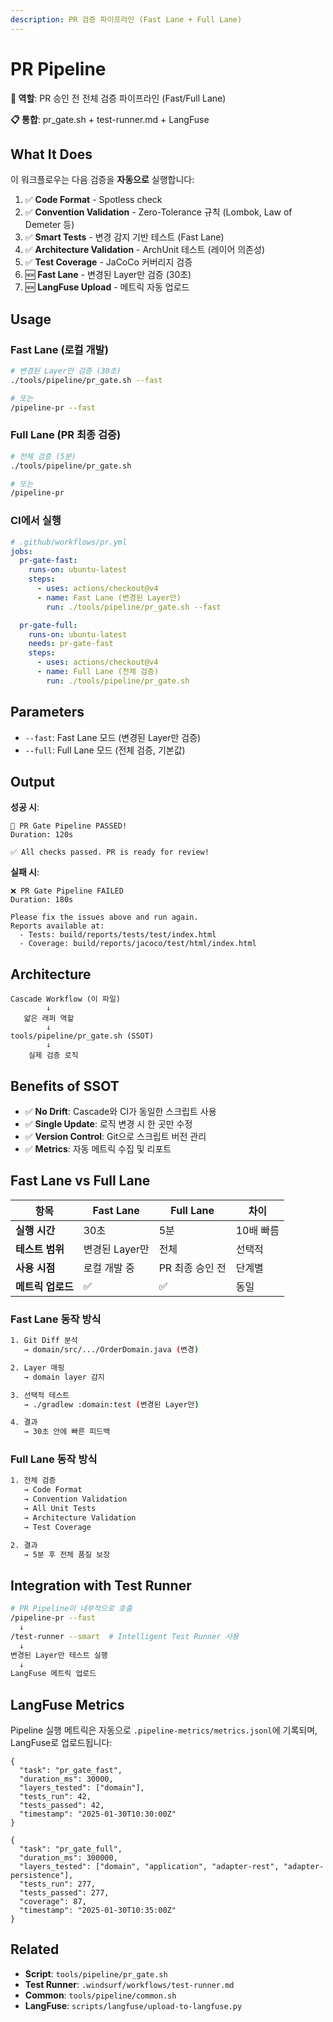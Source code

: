 ```yaml
---
description: PR 검증 파이프라인 (Fast Lane + Full Lane)
---
```


# PR Pipeline

**🎯 역할**: PR 승인 전 전체 검증 파이프라인 (Fast/Full Lane)

**📋 통합**: pr_gate.sh + test-runner.md + LangFuse

## What It Does

이 워크플로우는 다음 검증을 **자동으로** 실행합니다:

1. ✅ **Code Format** - Spotless check
2. ✅ **Convention Validation** - Zero-Tolerance 규칙 (Lombok, Law of Demeter 등)
3. ✅ **Smart Tests** - 변경 감지 기반 테스트 (Fast Lane)
4. ✅ **Architecture Validation** - ArchUnit 테스트 (레이어 의존성)
5. ✅ **Test Coverage** - JaCoCo 커버리지 검증
6. 🆕 **Fast Lane** - 변경된 Layer만 검증 (30초)
7. 🆕 **LangFuse Upload** - 메트릭 자동 업로드

## Usage

### Fast Lane (로컬 개발)

```bash
# 변경된 Layer만 검증 (30초)
./tools/pipeline/pr_gate.sh --fast

# 또는
/pipeline-pr --fast
```

### Full Lane (PR 최종 검증)

```bash
# 전체 검증 (5분)
./tools/pipeline/pr_gate.sh

# 또는
/pipeline-pr
```

### CI에서 실행

```yaml
# .github/workflows/pr.yml
jobs:
  pr-gate-fast:
    runs-on: ubuntu-latest
    steps:
      - uses: actions/checkout@v4
      - name: Fast Lane (변경된 Layer만)
        run: ./tools/pipeline/pr_gate.sh --fast

  pr-gate-full:
    runs-on: ubuntu-latest
    needs: pr-gate-fast
    steps:
      - uses: actions/checkout@v4
      - name: Full Lane (전체 검증)
        run: ./tools/pipeline/pr_gate.sh
```

## Parameters

- `--fast`: Fast Lane 모드 (변경된 Layer만 검증)
- `--full`: Full Lane 모드 (전체 검증, 기본값)

## Output

**성공 시**:
```
🎉 PR Gate Pipeline PASSED!
Duration: 120s

✅ All checks passed. PR is ready for review!
```

**실패 시**:
```
❌ PR Gate Pipeline FAILED
Duration: 180s

Please fix the issues above and run again.
Reports available at:
  - Tests: build/reports/tests/test/index.html
  - Coverage: build/reports/jacoco/test/html/index.html
```

## Architecture

```
Cascade Workflow (이 파일)
        ↓
   얇은 래퍼 역할
        ↓
tools/pipeline/pr_gate.sh (SSOT)
        ↓
    실제 검증 로직
```

## Benefits of SSOT

- ✅ **No Drift**: Cascade와 CI가 동일한 스크립트 사용
- ✅ **Single Update**: 로직 변경 시 한 곳만 수정
- ✅ **Version Control**: Git으로 스크립트 버전 관리
- ✅ **Metrics**: 자동 메트릭 수집 및 리포트

## Fast Lane vs Full Lane

| 항목 | Fast Lane | Full Lane | 차이 |
|------|-----------|-----------|------|
| **실행 시간** | 30초 | 5분 | 10배 빠름 |
| **테스트 범위** | 변경된 Layer만 | 전체 | 선택적 |
| **사용 시점** | 로컬 개발 중 | PR 최종 승인 전 | 단계별 |
| **메트릭 업로드** | ✅ | ✅ | 동일 |

### Fast Lane 동작 방식

```bash
1. Git Diff 분석
   → domain/src/.../OrderDomain.java (변경)

2. Layer 매핑
   → domain layer 감지

3. 선택적 테스트
   → ./gradlew :domain:test (변경된 Layer만)

4. 결과
   → 30초 안에 빠른 피드백
```

### Full Lane 동작 방식

```bash
1. 전체 검증
   → Code Format
   → Convention Validation
   → All Unit Tests
   → Architecture Validation
   → Test Coverage

2. 결과
   → 5분 후 전체 품질 보장
```

## Integration with Test Runner

```bash
# PR Pipeline이 내부적으로 호출
/pipeline-pr --fast
  ↓
/test-runner --smart  # Intelligent Test Runner 사용
  ↓
변경된 Layer만 테스트 실행
  ↓
LangFuse 메트릭 업로드
```

## LangFuse Metrics

Pipeline 실행 메트릭은 자동으로 `.pipeline-metrics/metrics.jsonl`에 기록되며,
LangFuse로 업로드됩니다:

```jsonl
{
  "task": "pr_gate_fast",
  "duration_ms": 30000,
  "layers_tested": ["domain"],
  "tests_run": 42,
  "tests_passed": 42,
  "timestamp": "2025-01-30T10:30:00Z"
}

{
  "task": "pr_gate_full",
  "duration_ms": 300000,
  "layers_tested": ["domain", "application", "adapter-rest", "adapter-persistence"],
  "tests_run": 277,
  "tests_passed": 277,
  "coverage": 87,
  "timestamp": "2025-01-30T10:35:00Z"
}
```

## Related

- **Script**: `tools/pipeline/pr_gate.sh`
- **Test Runner**: `.windsurf/workflows/test-runner.md`
- **Common**: `tools/pipeline/common.sh`
- **LangFuse**: `scripts/langfuse/upload-to-langfuse.py`
